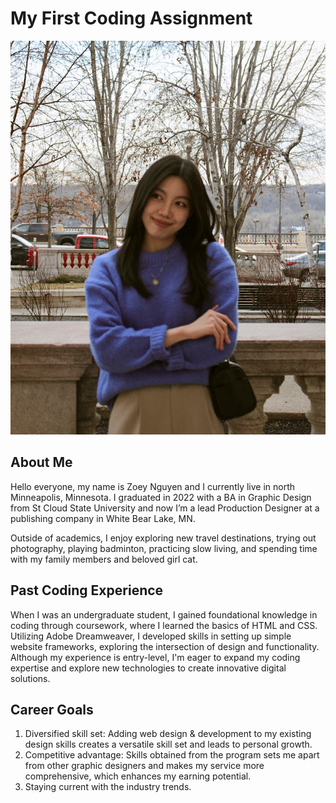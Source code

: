 # My First Coding Assignment

![alt text](IMG_0993.JPG)

## About Me
Hello everyone, my name is Zoey Nguyen and I currently live in north Minneapolis, Minnesota. I graduated in 2022 with a BA in Graphic Design from St Cloud State University and now I’m a lead Production Designer at a publishing company in White Bear Lake, MN.

Outside of academics, I enjoy exploring new travel destinations, trying out photography, playing badminton, practicing slow living, and spending time with my family members and beloved girl cat.
## Past Coding Experience
When I was an undergraduate student, I gained foundational knowledge in coding through coursework, where I learned the basics of HTML and CSS. Utilizing Adobe Dreamweaver, I developed skills in setting up simple website frameworks, exploring the intersection of design and functionality. Although my experience is entry-level, I'm eager to expand my coding expertise and explore new technologies to create innovative digital solutions.
## Career Goals
1. Diversified skill set: Adding web design & development to my existing design skills creates a versatile skill set and leads to personal growth.
2. Competitive advantage: Skills obtained from the program sets me apart from other graphic designers and makes my service more comprehensive, which enhances my earning potential.
3. Staying current with the industry trends.
